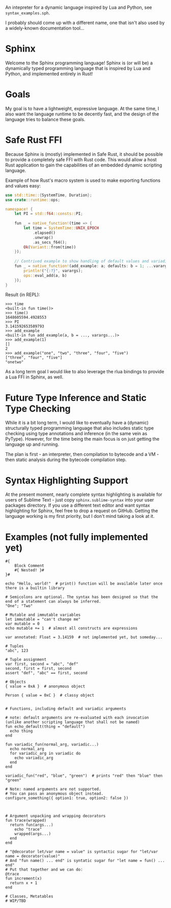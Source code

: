 An intepreter for a dynamic language inspired by Lua and Python, see ``syntax_examples.sph``.

I probably should come up with a different name, one that isn't also used by a widely-known documentation tool...

# Sphinx

Welcome to the Sphinx programming language! Sphinx is (or will be) a dynamically typed programming language that is inspired by Lua and Python, and implemented entirely in Rust!

# Goals

My goal is to have a lightweight, expressive language. At the same time, I also want the language runtime to be decently fast, and the design of the language tries to balance these goals.

# Safe Rust FFI

Because Sphinx is (mostly) implemented in Safe Rust, it should be possible to provide a completely safe FFI with Rust code. This would allow a host Rust application to gain the capabilities of an embedded dynamic scripting language.

Example of how Rust's macro system is used to make exporting functions and values easy:
```rust
use std::time::{SystemTime, Duration};
use crate::runtime::ops;

namespace! {
    let PI = std::f64::consts::PI;
    
    fun _ = native_function!(time => {
        let time = SystemTime::UNIX_EPOCH
            .elapsed()
            .unwrap()
            .as_secs_f64();
        Ok(Variant::from(time))
    });
    
    // Contrived example to show handling of default values and variadics is supported
    fun _ = native_function!(add_example: a; defaults: b = 1; ...varargs; => {
        println!("{:?}", varargs);
        ops::eval_add(a, b)
    });
}
```

Result (in REPL):
```
>>> time
<built-in fun time()>
>>> time()
1648605594.4928553
>>> PI
3.141592653589793
>>> add_example
<built-in fun add_example(a, b = ..., varargs...)>
>>> add_example(1)
[]
2
>>> add_example("one", "two", "three", "four", "five")
["three", "four", "five"]
"onetwo"
```

As a long term goal I would like to also leverage the rlua bindings to provide a Lua FFI in Sphinx, as well.

# Future Type Inference and Static Type Checking

While it is a bit long term, I would like to eventually have a (dynamic) structurally typed programming language that also includes static type checking using type annotations and inference (in the same vein as PyType). However, for the time being the main focus is on just getting the language up and running. 

The plan is first - an interpreter, then compilation to bytecode and a VM - then static analysis during the bytecode compilation step.

# Syntax Highlighting Support

At the present moment, nearly complete syntax highlighting is available for users of Sublime Text - just copy `sphinx.sublime-syntax` into your user packages directory. If you use a different text editor and want syntax highlighting for Sphinx, feel free to drop a request on GitHub. Getting the language working is my first priority, but I don't mind taking a look at it.

# Examples (not fully implemented yet)
```
#{ 
    Block Comment  
    #{ Nested! }#
}#

echo "Hello, world!"  # print() function will be available later once there is a builtin library

# Semicolons are optional. The syntax has been designed so that the end of a statement can always be inferred.
"One"; "Two"

# Mutable and immutable variables
let immutable = "can't change me"
var mutable = 0
echo mutable += 1  # almost all constructs are expressions

var annotated: Float = 3.14159  # not implemented yet, but someday...

# Tuples
"abc", 123

# Tuple assignment
var first, second = "abc", "def"
second, first = first, second
assert "def", "abc" == first, second

# Objects
{ value = 0xA }  # anonymous object

Person { value = 0xC }  # classy object


# Functions, including default and variadic arguments

# note: default arguments are re-evaluated with each invocation (unlike another scripting language that shall not be named)
fun echo_default(thing = "default")
  echo thing
end

fun variadic_fun(normal_arg, variadic...)
  echo normal_arg  
  for variadic_arg in variadic do
    echo variadic_arg
  end
end

variadic_fun("red", "blue", "green")  # prints "red" then "blue" then "green"

# Note: named arguments are not supported.
# You can pass an anonymous object instead.
configure_something({ option1: true, option2: false })



# Argument unpacking and wrapping decorators
fun trace(wrapped)
  return fun(args...)
    echo "trace"
    wrapped(args...)
  end
end

# "@decorator let/var name = value" is syntactic sugar for "let/var name = decorator(value)"
# And "fun name() ... end" is syntatic sugar for "let name = fun() ... end"
# Put that together and we can do:
@trace
fun increment(x)
  return x + 1
end

# Classes, Metatables
# WIP/TBD

```